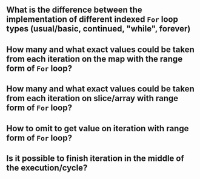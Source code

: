 ## What is the difference between the implementation of different indexed `For` loop types (usual/basic, continued, "while", forever)
## How many and what exact values could be taken from each iteration on the map with the range form of `For` loop?
## How many and what exact values could be taken from each iteration on slice/array with range form of `For` loop?
## How to omit to get value on iteration with range form of `For` loop?
## Is it possible to finish iteration in the middle of the execution/cycle?